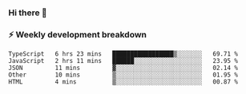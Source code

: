 ### Hi there 👋

### ⚡ Weekly development breakdown
<!--START_SECTION:waka-->
```text
TypeScript   6 hrs 23 mins   █████████████████▒░░░░░░░   69.71 % 
JavaScript   2 hrs 11 mins   ██████░░░░░░░░░░░░░░░░░░░   23.95 % 
JSON         11 mins         ▓░░░░░░░░░░░░░░░░░░░░░░░░   02.14 % 
Other        10 mins         ▒░░░░░░░░░░░░░░░░░░░░░░░░   01.95 % 
HTML         4 mins          ▒░░░░░░░░░░░░░░░░░░░░░░░░   00.87 % 
```
<!--END_SECTION:waka-->
<!--
**MarceloWis/MarceloWis** is a ✨ _special_ ✨ repository because its `README.md` (this file) appears on your GitHub profile.

Here are some ideas to get you started:

- 🔭 I’m currently working on ...
- 🌱 I’m currently learning ...
- 👯 I’m looking to collaborate on ...
- 🤔 I’m looking for help with ...
- 💬 Ask me about ...
- 📫 How to reach me: ...
- 😄 Pronouns: ...
- ⚡ Fun fact: ...
-->
